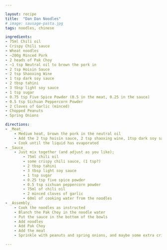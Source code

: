 ```yaml
---

layout: recipe
title:  "Dan Dan Noodles"
# image: sausage-pasta.jpg
tags: noodles, chinese

ingredients:
- 75ml Chili oil
- Crispy Chili sauce
- Wheat noodles
- ~200g Minced Pork
- 2 heads of Pak Choy
- ~1 tsp Neutral oil to brown the pork in
- 2 tsp Hoisin Sauce
- 2 tsp Shaoxing Wine
- 1 tsp dark soy sauce
- 2 tbsp tahini
- 3 tbsp light soy sauce
- 1 tsp sugar
- 0.75 tsp Five Spice Powder (0.5 in the meat, 0.25 in the sauce)
- 0.5 tsp Sichuan Peppercorn Powder
- 2 Cloves of Garlic (minced)
- Chopped Peanuts
- Spring Onions

directions:
- _Meat_
    - Medium heat, brown the pork in the neutral oil
    - Add the 2 tsp hoisin sauce, 2 tsp shaoxing wine, 1tsp dark soy sauce, and 0.5tsp of the five spice powder
    - Cook until the liquid has evaporated
- _Sauce_
    - Just mix together (and adjust as you like);
        - 75ml chili oil
        - some crispy chili sauce, (1 tsp?)
        - 2 tbsp tahini
        - 3 tbsp light soy sauce
        - 1 tsp sugar
        - 0.25 tsp five spice powder
        - 0.5 tsp sichuan peppercorn powder
        - 75ml of chili oil
        - 2 minced cloves of garlic
        - 60ml of cooking water from the noodles
- _Assembly_
    - Cook the noodles as instructed
    - Blanch the Pak Choy in the noodle water
    - Put the sauce in the bottom of the bowls
    - Add noodles
    - Add Pak Choy
    - Add the meat
    - Sprinkle with peanuts and spring onions, and maybe some extra crispy chili sauce

---
```

